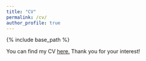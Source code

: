 ```yaml
---
title: "CV"
permalink: /cv/
author_profile: true
---
```


{% include base_path %}

You can find my CV [here.](../files/CV-JamesMacek_JM.pdf) Thank you for your interest!
